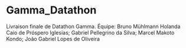 # Gamma_Datathon
Livraison finale de Datathon Gamma. Équipe: Bruno Mühlmann Holanda  Caio de Próspero Iglesias; Gabriel Pellegrino da Silva; Marcel Makoto Kondo; João Gabriel Lopes de Oliveira
